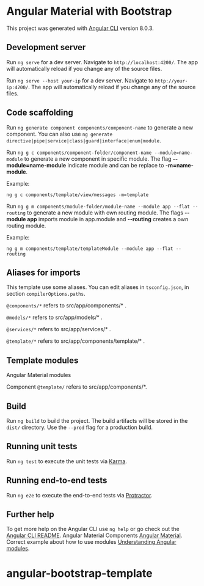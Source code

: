 # Angular Material with Bootstrap

This project was generated with [Angular CLI](https://github.com/angular/angular-cli) version 8.0.3.

## Development server

Run `ng serve` for a dev server. Navigate to `http://localhost:4200/`. The app will automatically reload if you change any of the source files.

Run `ng serve --host your-ip` for a dev server. Navigate to `http://your-ip:4200/`. The app will automatically reload if you change any of the source files.

## Code scaffolding

Run `ng generate component components/component-name` to generate a new component. You can also use `ng generate directive|pipe|service|class|guard|interface|enum|module`.

Run `ng g c components/component-folder/component-name --module=name-module` to generate a new component in specific module. The flag **--module=name-module** indicate module and can be replace to **-m=name-module**.

Example:
```
ng g c components/template/view/messages -m=template
```

Run `ng g m components/module-folder/module-name --module app --flat --routing` to generate a new module with own routing module. The flags **--module app** imports module in app.module and **--routing** creates a own routing module.

Example:
```
ng g m components/template/templateModule --module app --flat --routing
```

## Aliases for imports

This template use some aliases. You can edit aliases in `tsconfig.json`,  in section `compilerOptions.paths`.

`@components/*` refers to src/app/components/* . 

`@models/*` refers to src/app/models/* .

`@services/*` refers to src/app/services/* .

`@template/*` refers to src/app/components/template/* .

## Template modules

Angular Material modules

Component `@template/` refers to src/app/components/*.  

## Build

Run `ng build` to build the project. The build artifacts will be stored in the `dist/` directory. Use the `--prod` flag for a production build.

## Running unit tests

Run `ng test` to execute the unit tests via [Karma](https://karma-runner.github.io).

## Running end-to-end tests

Run `ng e2e` to execute the end-to-end tests via [Protractor](http://www.protractortest.org/).

## Further help

To get more help on the Angular CLI use `ng help` or go check out the [Angular CLI README](https://github.com/angular/angular-cli/blob/master/README.md).
Angular Material Components [Angular Material](https://material.angular.io/).
Correct example about how to use modules [Understanding Angular modules](https://medium.com/@cyrilletuzi/understanding-angular-modules-ngmodule-and-their-scopes-81e4ed6f7407).

# angular-bootstrap-template
